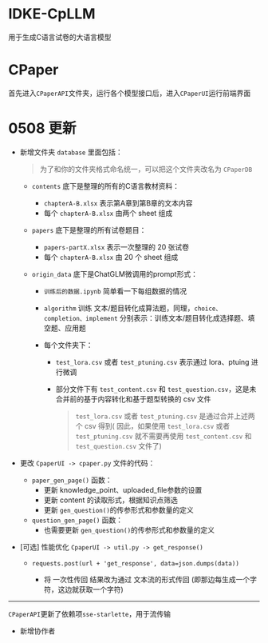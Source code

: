 # IDKE-CpLLM
用于生成C语言试卷的大语言模型

# CPaper

首先进入`CPaperAPI`文件夹，运行各个模型接口后，进入`CPaperUI`运行前端界面


# 0508 更新

* 新增文件夹 `database` 里面包括：

  > 为了和你的文件夹格式命名统一，可以把这个文件夹改名为 `CPaperDB`

  * `contents` 底下是整理的所有的C语言教材资料：

    * `chapterA-B.xlsx` 表示第A章到第B章的文本内容
    * 每个 `chapterA-B.xlsx`  由两个 sheet 组成

  * `papers` 底下是整理的所有试卷题目：

    * `papers-partX.xlsx` 表示一次整理的 20 张试卷
    * 每个 `chapterA-B.xlsx`  由 20 个 sheet 组成

  * `origin_data` 底下是ChatGLM微调用的prompt形式：

    * `训练后的数据.ipynb` 简单看一下每组数据的情况

    * `algorithm` 训练 文本/题目转化成算法题，同理，`choice、completion、implement` 分别表示：训练文本/题目转化成选择题、填空题、应用题

    * 每个文件夹下：

      * `test_lora.csv` 或者 `test_ptuning.csv` 表示通过 lora、ptuing 进行微调

      * 部分文件下有 `test_content.csv` 和 `test_question.csv`，这是未合并前的基于内容转化和基于题型转换的 csv 文件

        > `test_lora.csv` 或者 `test_ptuning.csv` 是通过合并上述两个 csv 得到( 因此，如果使用 `test_lora.csv` 或者 `test_ptuning.csv` 就不需要再使用 `test_content.csv` 和 `test_question.csv` 文件了)

* 更改 `CpaperUI -> cpaper.py` 文件的代码：

  * `paper_gen_page()` 函数：
    * 更新 knowledge_point、uploaded_file参数的设置
    * 更新 content 的读取形式，根据知识点筛选
    * 更新 `gen_question()`的传参形式和参数量的定义
  * `question_gen_page()` 函数：
    * 也需要更新 `gen_question()`的传参形式和参数量的定义

* [可选] 性能优化 `CpaperUI -> util.py -> get_response()`

  * `requests.post(url + 'get_response', data=json.dumps(data))`

    * 将 一次性传回 结果改为通过 文本流的形式传回 (即那边每生成一个字符，这边就获取一个字符)

----

`CPaperAPI`更新了依赖项`sse-starlette`，用于流传输

* 新增协作者
